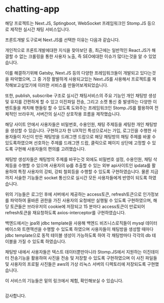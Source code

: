 # chatting-app

해당 프로젝트는 Next.JS, Sptingboot, WebSocket 프레임워크인 Stomp.JS 등으로 제작한 실시간 채팅 서비스입니다.

프론트개발 도구로써 Next.JS를 선택한 이유는 다음과 같습니다.

개인적으로 프론트개발에대한 지식을 찾아보던 중, 최근에는 일반적인 React.JS가 해결할 수 없는 크롤링을 통한 사용자 노출, 즉 SEO에대한 이슈가 많다는것을 알 수 있었습니다.

이를 해결하기위해 Gatsby, Next.JS 등의 다양한 프레임워크들이 개발되고 있다는것을 파악했으며, 그 중 가장 활발하게 사용되고있는 Next.JS를 사용해서 프로젝트를 제작해보고싶었기에 
이러한 서비스를 만들어보게되었습니다.

또한, publish, subscribe 구조로 실시간 채팅서비스의 주요 기능인 개인 채팅방 생성 및 유지를 간편하게 할 수 있고
이진파일 전송, 그리고 소켓 통신 중 발생하는 다양한 이벤트들을 캐치해 핸들링 할 수 있도록 도와주는 프레임워크인 Stomp.JS를 활용하여
전체적인 브라우저, 서버간의 실시간 상호작용 흐름을 제작했습니다.

해당 사이트 안에서 사용자들은 비밀번호, 수용인원, 채팅 주제등을 세팅한 개인 채팅방을 생성할 수 있습니다.
구현하고자 한 UX적인 특성으로서는 가입, 로그인을 수행한 사용자들이 자신이 만든 채팅방을 드래그앤 드랍으로 해당 채팅방의 채팅 주제를 바꿀 수 있도록하였으며
선호하는 주제를 드래그앤 드랍, 클릭으로 페이지 상단에 고정할 수 있도록 구현해 사용자들의 편의를 고려했습니다.

채팅방 생성자들은 채팅방의 주제를 바꾸는것 외에도 비밀번호 설정, 수용인원, 채팅 삭제등을 수행할 수 있으며 사용자의 ip를 추출할 수 있는 외부 api사이트인 ipdata를 활용하여
특정 사용자의 강퇴, 강퇴 철회등을 수행할 수 있도록 구현하였습니다. 
물론 지금까지 서술한 기능들은 socket 통신으로 실시간 모든 사용자들에게 반영이 되도록 하였습니다.

위의 기능들은 로그인 후에 서버에서 제공하는 access토큰, refresh토큰으로 인가정보를 파악하여 올바른 권한을 가진 사용자의 요청에만 실행될 수 있도록 구현하였으며,
해당 토큰들은 브라우저의 cookie에 저장되고 15 분마다 access토큰이 만료되어 refresh토큰을 재요청하도록 axios-interceptor를 구현하였습니다.

백엔드에서는 jpa와 jdbc template을 사용해 백엔드 비즈니스로직들이 mysql 데이터베이스와 트랜잭션을 수행할 수 있도록 하였으며 
사용자들이 채팅방을 생성할 때마다 jdbc template으로 동적 테이블 생성이 가능하도록 하여 각 채팅방마다 각각의 db 테이블을 가질 수 있도록 하였습니다.

채팅방 내에서 사용자들은 텍스트 데이터뿐만아니라 Stomp.JS에서 지원하는 이진데이터 전송기능을 활용하여 사진을 전송 및 저장할 수 있도록 구현하였으며
이 사진 파일들 및 사용자의 프로필 사진들은 aws의 가상 리눅스 서버의 디렉토리에 저장되도록 구현했습니다.

이 서비스의 기능들은 밑의 링크에서 체험, 확인해보실 수 있습니다.

##

감사합니다.

